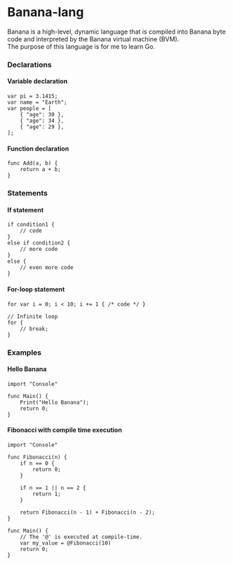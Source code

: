 # Banana-lang
Banana is a high-level, dynamic language that is compiled into Banana byte code and interpreted by the Banana virtual machine (BVM).  
The purpose of this language is for me to learn Go.

### Declarations

#### Variable declaration
```
var pi = 3.1415;
var name = "Earth";
var people = [
    { "age": 30 },
    { "age": 34 },
    { "age": 29 },
];
```

#### Function declaration
```
func Add(a, b) {
    return a + b;
}
```

### Statements

#### If statement
```
if condition1 {
    // code
}
else if condition2 {
    // more code
}
else {
    // even more code
}
```

#### For-loop statement
```
for var i = 0; i < 10; i += 1 { /* code */ }

// Infinite loop
for {
    // break;
}
```

### Examples

#### Hello Banana
```
import "Console"

func Main() {
    Print("Hello Banana");
    return 0;
}
```

#### Fibonacci with compile time execution
```
import "Console"

func Fibonacci(n) {
    if n == 0 {
        return 0;
    }

    if n == 1 || n == 2 {
        return 1;
    }

    return Fibonacci(n - 1) + Fibonacci(n - 2);
}

func Main() {
    // The '@' is executed at compile-time.
    var my_value = @Fibonacci(10)
    return 0;
}
```

